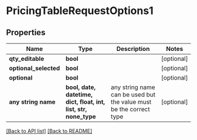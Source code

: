# PricingTableRequestOptions1


## Properties
Name | Type | Description | Notes
------------ | ------------- | ------------- | -------------
**qty_editable** | **bool** |  | [optional] 
**optional_selected** | **bool** |  | [optional] 
**optional** | **bool** |  | [optional] 
**any string name** | **bool, date, datetime, dict, float, int, list, str, none_type** | any string name can be used but the value must be the correct type | [optional]

[[Back to API list]](../README.md#documentation-for-api-endpoints) [[Back to README]](../README.md)


